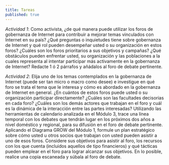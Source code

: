 ```yaml
---
title: Tareas
published: true
---
```


*Actividad 1*: Como activista, ¿de qué manera puede utilizar los foros de gobernanza de Internet para contribuir a mejorar temas vinculados con Internet en su país? ¿Qué preguntas o inquietudes tiene sobre gobernanza de Internet y qué rol pueden desempeñar usted o su organización en estos foros? ¿Cuáles son los foros prioritarios a sus objetivos y campañas? ¿Qué obstáculos pueden enfrentar usted, su organización y las poblaciones a la cuales representa al intentar participar más activamente en la gobernanza de Internet? Redacte 1 ó 2 párrafos y añádalos al foro de debate pertinente.

*Actividad 2*: Elija uno de los temas contemplados en la gobernanza de Internet (puede ser tan micro o macro como desee) e investigue en qué foro se trata el tema que le interesa y cómo es abordado en la gobernanza de Internet en general. ¿En cuántos de estos foros puede usted o su organización participar directamente? ¿Cuáles son las facultades decisorias en cada foro? ¿Cuáles son los demás actores que trabajan en el foro y cuál es la dinámica de la interacción entre las partes interesadas? Utilizando las herramientas de calendario analizada en el Módulo 3, trace una línea temporal con los debates que tendrán lugar en los próximos dos años a nivel doméstico y regional, para su difusión en el foro de debate pertinente. Aplicando el Diagrama GROW del Módulo 1, formule un plan estratégico sobre cómo usted u otros socios que trabajan con usted pueden asistir a uno de esos foros. Considere sus objetivos para asistir al foro, los recursos con los que cuenta (incluidos aquellos de tipo financieros) y qué tácticas pueden emplear en el foro para lograr alcanzar sus objetivos. En lo posible, realice una copia escaneada y súbala al foro de debate.

